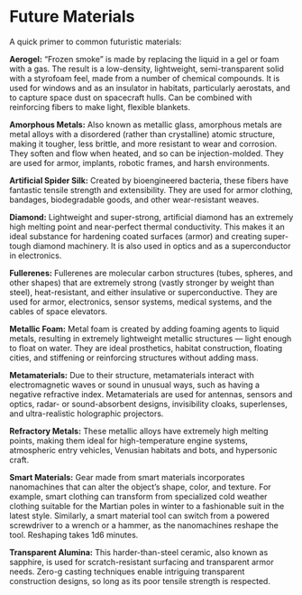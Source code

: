 # Future Materials

A quick primer to common futuristic materials:

<!--sort-->

**Aerogel:** “Frozen smoke” is made by replacing the liquid in a gel or foam with a gas. The result is a low-density, lightweight, semi-transparent solid with a styrofoam feel, made from a number of chemical compounds. It is used for windows and as an insulator in habitats, particularly aerostats, and to capture space dust on spacecraft hulls. Can be combined with reinforcing fibers to make light, flexible blankets.

**Amorphous Metals:** Also known as metallic glass, amorphous metals are metal alloys with a disordered (rather than crystalline) atomic structure, making it tougher, less brittle, and more resistant to wear and corrosion. They soften and flow when heated, and so can be injection-molded. They are used for armor, implants, robotic frames, and harsh environments.

**Artificial Spider Silk:** Created by bioengineered bacteria, these fibers have fantastic tensile strength and extensibility. They are used for armor clothing, bandages, biodegradable goods, and other wear-resistant weaves.

**Diamond:** Lightweight and super-strong, artificial diamond has an extremely high melting point and near-perfect thermal conductivity. This makes it an ideal substance for hardening coated surfaces (armor) and creating super-tough diamond machinery. It is also used in optics and as a superconductor in electronics.

**Fullerenes:** Fullerenes are molecular carbon structures (tubes, spheres, and other shapes) that are extremely strong (vastly stronger by weight than steel), heat-resistant, and either insulative or superconductive. They are used for armor, electronics, sensor systems, medical systems, and the cables of space elevators.

**Metallic Foam:** Metal foam is created by adding foaming agents to liquid metals, resulting in extremely lightweight metallic structures — light enough to float on water. They are ideal prosthetics, habitat construction, floating cities, and stiffening or reinforcing structures without adding mass.

**Metamaterials:** Due to their structure, metamaterials interact with electromagnetic waves or sound in unusual ways, such as having a negative refractive index. Metamaterials are used for antennas, sensors and optics, radar- or sound-absorbent designs, invisibility cloaks, superlenses, and ultra-realistic holographic projectors.

**Refractory Metals:** These metallic alloys have extremely high melting points, making them ideal for high-temperature engine systems, atmospheric entry vehicles, Venusian habitats and bots, and hypersonic craft.

**Smart Materials:** Gear made from smart materials incorporates nanomachines that can alter the object’s shape, color, and texture. For example, smart clothing can transform from specialized cold weather clothing suitable for the Martian poles in winter to a fashionable suit in the latest style. Similarly, a smart material tool can switch from a powered screwdriver to a wrench or a hammer, as the nanomachines reshape the tool. Reshaping takes 1d6 minutes.

**Transparent Alumina:** This harder-than-steel ceramic, also known as sapphire, is used for scratch-resistant surfacing and transparent armor needs. Zero-g casting techniques enable intriguing transparent construction designs, so long as its poor tensile strength is respected.

<!--sort-end-->
